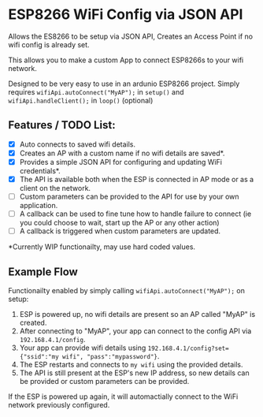# ESP8266 WiFi Config via JSON API
Allows the ES8266 to be setup via JSON API, Creates an Access Point if no wifi config is already set.

This allows you to make a custom App to connect ESP8266s to your wifi network.

Designed to be very easy to use in an ardunio ESP8266 project.
Simply requires `wifiApi.autoConnect("MyAP");` in `setup()` and `wifiApi.handleClient();` in `loop()` (optional)

## Features / TODO List:
 - [x] Auto connects to saved wifi details.
 - [x] Creates an AP with a custom name if no wifi details are saved*.
 - [x] Provides a simple JSON API for configuring and updating WiFi credentials*.
 - [x] The API is available both when the ESP is connected in AP mode or as a client on the network.
 - [ ] Custom parameters can be provided to the API for use by your own application.
 - [ ] A callback can be used to fine tune how to handle failure to connect (ie you could choose to wait, start up the AP or any other action)
 - [ ] A callback is triggered when custom parameters are updated.
 
 *Currently WIP functionailty, may use hard coded values.
 
## Example Flow
Functionailty enabled by simply calling `wifiApi.autoConnect("MyAP");` on setup:
 1. ESP is powered up, no wifi details are present so an AP called "MyAP" is created.
 1. After connecting to "MyAP", your app can connect to the config API via `192.168.4.1/config`.
 1. Your app can provide wifi details using `192.168.4.1/config?set={"ssid":"my wifi", "pass":"mypassword"}`.
 1. The ESP restarts and connects to `my wifi` using the provided details.
 1. The API is still present at the ESP's new IP address, so new details can be provided or custom parameters can be provided.
 
 If the ESP is powered up again, it will automactially connect to the WiFi network previously configured.
